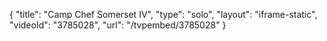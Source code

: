 {
    "title": "Camp Chef Somerset IV",
    "type": "solo",
    "layout": "iframe-static",
    "videoId": "3785028",
    "url": "\/tvpembed\/3785028"
}